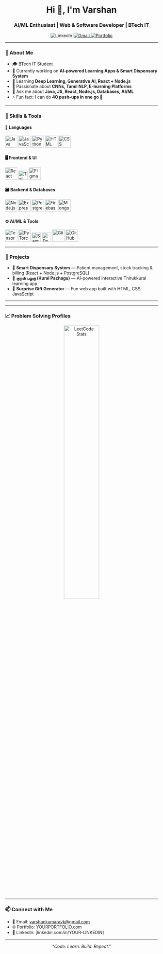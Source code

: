 <h1 align="center">Hi 👋, I'm Varshan </h1>
<h3 align="center">AI/ML Enthusiast | Web & Software Developer | BTech IT</h3>

<p align="center">
    <img src="https://img.shields.io/badge/LinkedIn-blue?style=for-the-badge&logo=linkedin" alt="LinkedIn" />
  </a>
  <a href="mailto:varshankumaravk@gmail.com">
    <img src="https://img.shields.io/badge/Gmail-red?style=for-the-badge&logo=gmail&logoColor=white" alt="Gmail" />
  </a>
  <a href="https://YOURPORTFOLIO.com">
    <img src="https://img.shields.io/badge/Portfolio-000?style=for-the-badge&logo=Firefox&logoColor=orange" alt="Portfolio" />
  </a>
</p>

---

### 💫 About Me

- 🎓 BTech IT Student  
- 🔭 Currently working on **AI-powered Learning Apps & Smart Dispensary System**  
- 🌱 Learning **Deep Learning, Generative AI, React + Node.js**  
- 🧠 Passionate about **CNNs, Tamil NLP, E-learning Platforms**  
- 💬 Ask me about **Java, JS, React, Node.js, Databases, AI/ML**  
- ⚡ Fun fact: I can do **40 push-ups in one go 💪**  

---

### 🧠 Skills & Tools

#### 🔷 Languages
<p>
  <img src="https://cdn.jsdelivr.net/gh/devicons/devicon/icons/java/java-original.svg" width="40" alt="Java"/>
  <img src="https://cdn.jsdelivr.net/gh/devicons/devicon/icons/javascript/javascript-original.svg" width="40" alt="JavaScript"/>
  <img src="https://cdn.jsdelivr.net/gh/devicons/devicon/icons/python/python-original.svg" width="40" alt="Python"/>
  <img src="https://cdn.jsdelivr.net/gh/devicons/devicon/icons/html5/html5-original.svg" width="40" alt="HTML"/>
  <img src="https://cdn.jsdelivr.net/gh/devicons/devicon/icons/css3/css3-original.svg" width="40" alt="CSS"/>
</p>

#### 🖥️ Frontend & UI
<p>
  <img src="https://cdn.jsdelivr.net/gh/devicons/devicon/icons/react/react-original.svg" width="40" alt="React"/>
  <img src="https://img.shields.io/badge/Tailwind_CSS-38B2AC?style=for-the-badge&logo=tailwind-css&logoColor=white" height="30" alt="Tailwind"/>
  <img src="https://cdn.jsdelivr.net/gh/devicons/devicon/icons/figma/figma-original.svg" width="40" alt="Figma"/>
</p>

#### 🗃️ Backend & Databases
<p>
  <img src="https://cdn.jsdelivr.net/gh/devicons/devicon/icons/nodejs/nodejs-original.svg" width="40" alt="Node.js"/>
  <img src="https://cdn.jsdelivr.net/gh/devicons/devicon/icons/express/express-original.svg" width="40" alt="Express"/>
  <img src="https://cdn.jsdelivr.net/gh/devicons/devicon/icons/postgresql/postgresql-original.svg" width="40" alt="PostgreSQL"/>
  <img src="https://cdn.jsdelivr.net/gh/devicons/devicon/icons/firebase/firebase-plain.svg" width="40" alt="Firebase"/>
  <img src="https://cdn.jsdelivr.net/gh/devicons/devicon/icons/mongodb/mongodb-original.svg" width="40" alt="MongoDB"/>
</p>

#### ⚙️ AI/ML & Tools
<p>
  <img src="https://cdn.jsdelivr.net/gh/devicons/devicon/icons/tensorflow/tensorflow-original.svg" width="40" alt="TensorFlow"/>
  <img src="https://cdn.jsdelivr.net/gh/devicons/devicon/icons/pytorch/pytorch-original.svg" width="40" alt="PyTorch"/>
  <img src="https://img.shields.io/badge/SentenceTransformers-000?style=for-the-badge&logo=python&logoColor=white" height="30" alt="SentenceTransformers"/>
  <img src="https://img.shields.io/badge/Docker-2496ED?style=for-the-badge&logo=docker&logoColor=white" height="30" alt="Docker"/>
  <img src="https://cdn.jsdelivr.net/gh/devicons/devicon/icons/git/git-original.svg" width="40" alt="Git"/>
  <img src="https://cdn.jsdelivr.net/gh/devicons/devicon/icons/github/github-original.svg" width="40" alt="GitHub"/>
</p>

---

### 🚀 Projects

- 🏥 **Smart Dispensary System** — Patient management, stock tracking & billing (React + Node.js + PostgreSQL)  
- 📖 **குறள் பழகு (Kural Pazhagu)** — AI-powered interactive Thirukkural learning app  
- 🎁 **Surprise Gift Generator** — Fun web app built with HTML, CSS, JavaScript  

---

---

### 📈 Problem Solving Profiles  

<p align="center">
  <a href="https://leetcode.com/YOUR_LEETCODE_USERNAME/">
    <img src="https://leetcard.jacoblin.cool/varshan166471?theme=dark&font=JetBrains%20Mono&ext=heatmap" alt="LeetCode Stats" width="48%"/>
  </a>
  <a href="http://www.skillrack.com/profile/468190/8317878ded2750c81b37a641f115b2133713a38e 

">
    <img src="https://img.shields.io/badge/Skillrack-Profile-blue?style=for-the-badge&logo=codeforces&logoColor=white" alt="Skillrack Profile" width="40%"/>
  </a>
</p>

---

### 📫 Connect with Me

- 📧 Email: [varshankumaravk@gmail.com](mailto:varshankumaravk@gmail.com)  
- 🌐 Portfolio: [YOURPORTFOLIO.com](https://YOURPORTFOLIO.com)  
- 💼 LinkedIn: [linkedin.com/in/YOUR-LINKEDIN]

---

<p align="center"><i>“Code. Learn. Build. Repeat.”</i></p>
